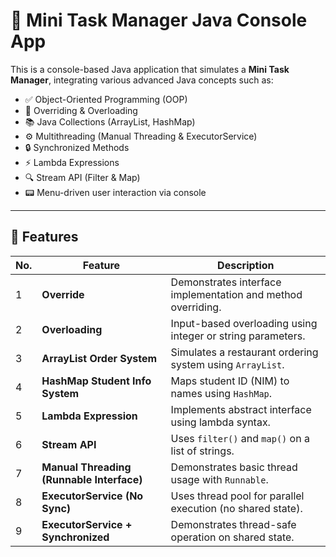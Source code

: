 # 🧠 Mini Task Manager Java Console App

This is a console-based Java application that simulates a **Mini Task Manager**, integrating various advanced Java concepts such as:

- ✅ Object-Oriented Programming (OOP)
- 🔁 Overriding & Overloading
- 📚 Java Collections (ArrayList, HashMap)
- ⚙️ Multithreading (Manual Threading & ExecutorService)
- 🔒 Synchronized Methods
- ⚡ Lambda Expressions
- 🔍 Stream API (Filter & Map)
- 📟 Menu-driven user interaction via console

---

## 📌 Features

| No. | Feature                                      | Description |
|-----|----------------------------------------------|-------------|
| 1   | **Override**                                  | Demonstrates interface implementation and method overriding. |
| 2   | **Overloading**                               | Input-based overloading using integer or string parameters. |
| 3   | **ArrayList Order System**                    | Simulates a restaurant ordering system using `ArrayList`. |
| 4   | **HashMap Student Info System**               | Maps student ID (NIM) to names using `HashMap`. |
| 5   | **Lambda Expression**                         | Implements abstract interface using lambda syntax. |
| 6   | **Stream API**                                | Uses `filter()` and `map()` on a list of strings. |
| 7   | **Manual Threading (Runnable Interface)**     | Demonstrates basic thread usage with `Runnable`. |
| 8   | **ExecutorService (No Sync)**                 | Uses thread pool for parallel execution (no shared state). |
| 9   | **ExecutorService + Synchronized**            | Demonstrates thread-safe operation on shared state. |

